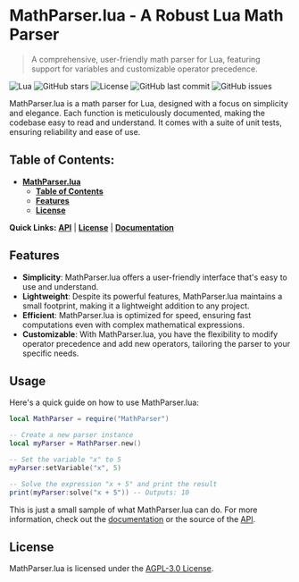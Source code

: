 # MathParser.lua - A Robust Lua Math Parser

> A comprehensive, user-friendly math parser for Lua, featuring support for variables and customizable operator precedence.

![Lua](https://img.shields.io/badge/Lua-5.1%2C%205.2%2C%205.3%2C%205.4-blue?style=for-the-badge&logo=lua)
![GitHub stars](https://img.shields.io/github/stars/ByteXenon/MathParser.lua?style=for-the-badge)
![License](https://img.shields.io/github/license/ByteXenon/MathParser.lua?style=for-the-badge)
![GitHub last commit](https://img.shields.io/github/last-commit/ByteXenon/MathParser.lua?style=for-the-badge)
![GitHub issues](https://img.shields.io/github/issues/ByteXenon/MathParser.lua?style=for-the-badge)

MathParser.lua is a math parser for Lua, designed with a focus on simplicity and elegance. Each function is meticulously documented, making the codebase easy to read and understand. It comes with a suite of unit tests, ensuring reliability and ease of use.

## Table of Contents:
- **[MathParser.lua](#mathparserlua---a-robust-lua-math-parser)**
  - **[Table of Contents](#table-of-contents)**
  - **[Features](#key-features)**
  - **[License](#license)**

**Quick Links:** **[API](./src/MathParser.lua)** | **[License](./LICENSE)** | **[Documentation](./docs/Documentation.md)**

## Features

- **Simplicity**: MathParser.lua offers a user-friendly interface that's easy to use and understand.
- **Lightweight**: Despite its powerful features, MathParser.lua maintains a small footprint, making it a lightweight addition to any project.
- **Efficient**: MathParser.lua is optimized for speed, ensuring fast computations even with complex mathematical expressions.
- **Customizable**: With MathParser.lua, you have the flexibility to modify operator precedence and add new operators, tailoring the parser to your specific needs.

## Usage

Here's a quick guide on how to use MathParser.lua:

```lua
local MathParser = require("MathParser")

-- Create a new parser instance 
local myParser = MathParser.new()

-- Set the variable "x" to 5 
myParser:setVariable("x", 5)

-- Solve the expression "x + 5" and print the result 
print(myParser:solve("x + 5")) -- Outputs: 10
```

This is just a small sample of what MathParser.lua can do. For more information, check out the [documentation](docs/Documentation.md) or the source of the [API](src/MathParser.lua).

## License

MathParser.lua is licensed under the [AGPL-3.0 License](LICENSE).